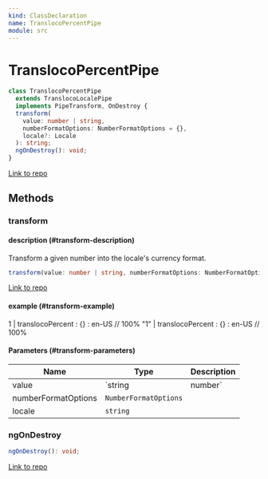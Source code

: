 ```yaml
---
kind: ClassDeclaration
name: TranslocoPercentPipe
module: src
---
```


# TranslocoPercentPipe

```ts
class TranslocoPercentPipe
  extends TranslocoLocalePipe
  implements PipeTransform, OnDestroy {
  transform(
    value: number | string,
    numberFormatOptions: NumberFormatOptions = {},
    locale?: Locale
  ): string;
  ngOnDestroy(): void;
}
```

[Link to repo](https://github.com/ngneat/transloco/blob/master/projects/ngneat/transloco-locale/src/lib/pipes/transloco-percent.pipe.ts#L9-L45)

## Methods

### transform

#### description (#transform-description)

Transform a given number into the locale's currency format.

```ts
transform(value: number | string, numberFormatOptions: NumberFormatOptions = {}, locale?: Locale): string;
```

[Link to repo](https://github.com/ngneat/transloco/blob/master/projects/ngneat/transloco-locale/src/lib/pipes/transloco-percent.pipe.ts#L31-L40)

#### example (#transform-example)

1 | translocoPercent : {} : en-US // 100%
"1" | translocoPercent : {} : en-US // 100%

#### Parameters (#transform-parameters)

| Name                | Type                  | Description |
| ------------------- | --------------------- | ----------- |
| value               | `string               | number`     |  |
| numberFormatOptions | `NumberFormatOptions` |             |
| locale              | `string`              |             |

### ngOnDestroy

```ts
ngOnDestroy(): void;
```

[Link to repo](https://github.com/ngneat/transloco/blob/master/projects/ngneat/transloco-locale/src/lib/pipes/transloco-percent.pipe.ts#L42-L44)

